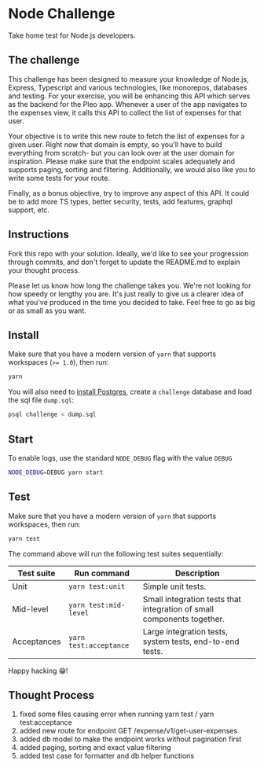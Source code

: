 # Node Challenge

Take home test for Node.js developers.

## The challenge

This challenge has been designed to measure your knowledge of Node.js, Express, Typescript and various technologies, like monorepos, databases and testing. For your exercise, you will be enhancing this API which serves as the backend for the Pleo app. Whenever a user of the app navigates to the expenses view, it calls this API to collect the list of expenses for that user.

Your objective is to write this new route to fetch the list of expenses for a given user. Right now that domain is empty, so you'll have to build everything from scratch- but you can look over at the user domain for inspiration. Please make sure that the endpoint scales adequately and supports paging, sorting and filtering. Additionally, we would also like you to write some tests for your route.

Finally, as a bonus objective, try to improve any aspect of this API. It could be to add more TS types, better security, tests, add features, graphql support, etc. 

## Instructions

Fork this repo with your solution. Ideally, we'd like to see your progression through commits, and don't forget to update the README.md to explain your thought process.

Please let us know how long the challenge takes you. We're not looking for how speedy or lengthy you are. It's just really to give us a clearer idea of what you've produced in the time you decided to take. Feel free to go as big or as small as you want.

## Install

Make sure that you have a modern version of `yarn` that supports workspaces (`>= 1.0`), then run:

```bash
yarn
```

You will also need to [install Postgres](https://www.postgresqltutorial.com/install-postgresql-macos/), create a `challenge` database and load the sql file `dump.sql`:

```bash
psql challenge < dump.sql
```

## Start

To enable logs, use the standard `NODE_DEBUG` flag with the value `DEBUG`

```bash
NODE_DEBUG=DEBUG yarn start
```

## Test

Make sure that you have a modern version of `yarn` that supports workspaces, then run:

```bash
yarn test
```

The command above will run the following test suites sequentially:

| Test suite | Run command | Description |
-------------|-------------|-------------|
| Unit | `yarn test:unit` | Simple unit tests. |
| Mid-level | `yarn test:mid-level` | Small integration tests that integration of small components together.  |
| Acceptances | `yarn test:acceptance` | Large integration tests, system tests, end-to-end tests. |


Happy hacking 😁!


## Thought Process
1. fixed some files causing error when running yarn test / yarn test:acceptance
2. added new route for endpoint GET /expense/v1/get-user-expenses
3. added db model to make the endpoint works without pagination first
4. added paging, sorting and exact value filtering
5. added test case for formatter and db helper functions
